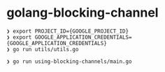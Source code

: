 # golang-blocking-channel

```
❯ export PROJECT_ID={GOOGLE_PROJECT_ID}
❯ export GOOGLE_APPLICATION_CREDENTIALS={GOOGLE_APPLICATION_CREDENTIALS}
❯ go run utils/utils.go

❯ go run using-blocking-channels/main.go

```
